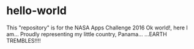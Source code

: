 # hello-world
This "repository" is for the NASA Apps Challenge 2016
Ok world!, here I am...
Proudly representing my little country, Panama...
...EARTH TREMBLES!!!!
